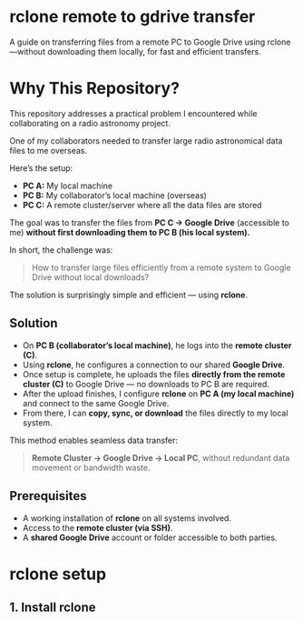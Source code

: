 # rclone remote to gdrive transfer 
A guide on transferring files from a remote PC to Google Drive using rclone—without downloading them locally, for fast and efficient transfers.





# Why This Repository?

This repository addresses a practical problem I encountered while collaborating on a radio astronomy project.

One of my collaborators needed to transfer large radio astronomical data files to me overseas.

Here’s the setup:

* **PC A:** My local machine
* **PC B:** My collaborator’s local machine (overseas)
* **PC C:** A remote cluster/server where all the data files are stored

The goal was to transfer the files from **PC C → Google Drive** (accessible to me)
**without first downloading them to PC B (his local system).**

In short, the challenge was:

> How to transfer large files efficiently from a remote system to Google Drive without local downloads?

The solution is surprisingly simple and efficient — using **rclone**.


##  Solution

* On **PC B (collaborator’s local machine)**, he logs into the **remote cluster (C)**.
* Using **rclone**, he configures a connection to our shared **Google Drive**.
* Once setup is complete, he uploads the files **directly from the remote cluster (C)** to Google Drive —
  no downloads to PC B are required.
* After the upload finishes, I configure **rclone** on **PC A (my local machine)** and connect to the same Google Drive.
* From there, I can **copy, sync, or download** the files directly to my local system.

This method enables seamless data transfer:

> **Remote Cluster → Google Drive → Local PC**,
> without redundant data movement or bandwidth waste.


##  Prerequisites

* A working installation of **rclone** on all systems involved.
* Access to the **remote cluster (via SSH)**.
* A **shared Google Drive** account or folder accessible to both parties.


# rclone setup 

## 1. Install rclone



